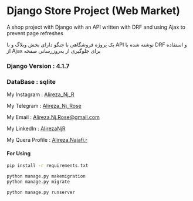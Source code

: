 # Django Store Project (Web Market)
A shop project with Django with an API written with DRF and using Ajax to prevent page refreshes 

یک پروژه فروشگاهی با جنگو دارای بخش وبلاگ و با API نوشته شده با DRF و استفاده از Ajax برای جلوگیری از به‌روزرسانی صفحه  



### Django Version : 4.1.7
### DataBase : sqlite

My Instagram : [Alireza_Nj_R](https://instagram.com/alireza_nj_r)

My Telegram : [Alireza_Nj_Rose](https://t.me/Alireza_Nj_Rose)

My Email : [Alireza.Nj.Rose@gmail.com](mailto:Alireza.Nj.Rose@gmail.com)

My LinkedIn : [AlirezaNjR](https://www.linkedin.com/in/alirezanjr/)

My Quera Profile : [Alireza.Najafi.r](https://quera.org/profile/Alireza.Najafi.r)


#### For Using 
``` bash
pip install -r requirements.txt

python manage.py makemigration 
python manage.py migrate

python manage.py runserver

```

